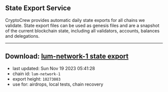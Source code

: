 ## State Export Service
CryptoCrew provides automatic daily state exports for all chains we validate. State export files can be used as genesis files and are a snapshot of the current blockchain state, including all validators, accounts, balances and delegations.

---
**Download: [lum-network-1 state export](https://dl.ccvalidators.com/SERVICE/lumnetwork/lum-network-1_export_10273003.json)**
---

- last updated: Sun Nov 19 2023 05:41:28
- chain id: `lum-network-1`
- export height: `10273003`
- use for: airdrops, local tests, chain recovery

